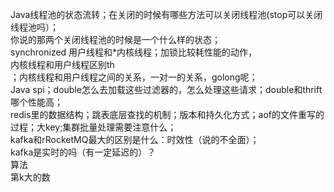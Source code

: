 Java线程池的状态流转；在关闭的时候有哪些方法可以关闭线程池(stop可以关闭线程池吗）；<br />你说的那两个关闭线程池的时候是一个什么样的状态；<br />synchronized 用户线程和*内核线程；加锁比较耗性能的动作，<br />内核线程和用户线程区别th<br />；内核线程和用户线程之间的关系，一对一的关系，golong呢；<br />Java spi；double怎么去加载这些过滤器的，怎么处理这些请求；double和thrift哪个性能高；<br />redis里的数据结构；跳表底层查找的机制；版本和持久化方式；aof的文件重写的过程；大key;集群批量处理需要注意什么；<br />kafka和rRocketMQ最大的区别是什么：时效性（说的不全面）；<br />kafka是实时的吗（有一定延迟的）？<br />算法<br />第k大的数
